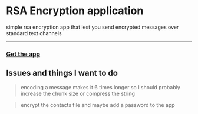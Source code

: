 # RSA Encryption application
simple rsa encryption app that lest you send encrypted messages 
over standard text channels

---
### [Get the app](https://github.com/zivoy/EncryptionApp/releases)

## Issues and things I want to do
> encoding a message makes it 6 times longer so I should
> probably increase the chunk size or compress the string

> encrypt the contacts file and maybe add a password to the app
